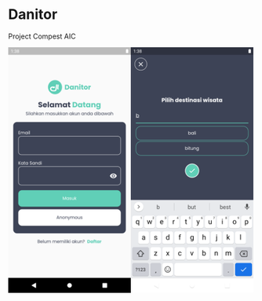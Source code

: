 # Danitor

Project Compest AIC

<div style="display: flex;">
  <img src="https://raw.githubusercontent.com/ToKu404/danitor/main/ss_2.png" alt="img2"  height="500">
  <img src="https://raw.githubusercontent.com/ToKu404/danitor/main/ss_1.png" alt="img1" height="500">
</div>
